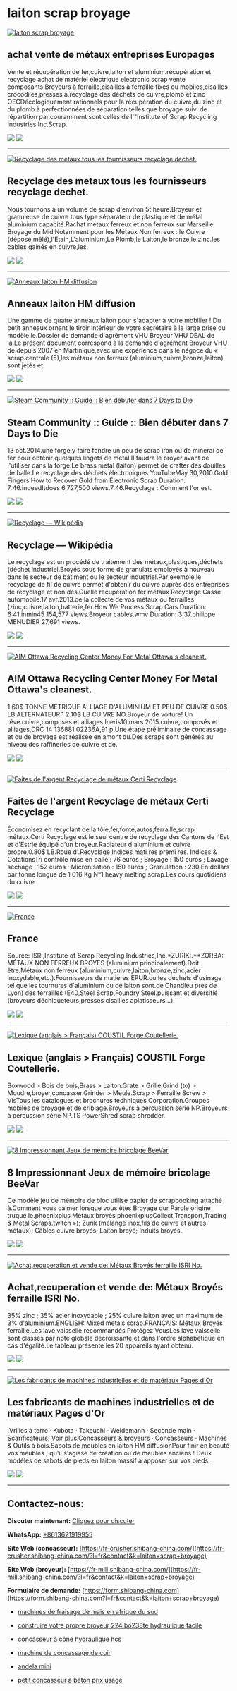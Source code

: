 # laiton scrap broyage

<a href="https://swt.shibang-china.com/?l=fr&img&k=laiton+scrap+broyage" target="_blank">![laiton scrap broyage](http://static.shibang-china.com/all-800x300/30.jpg)</a>

## achat vente de métaux entreprises Europages
Vente et récupération de fer,cuivre,laiton et aluminium.récupération et recyclage achat de matériel électrique electronic scrap vente composants.Broyeurs à ferraille,cisailles à ferraille fixes ou mobiles,cisailles crocodiles,presses à.recyclage des déchets de cuivre,plomb et zinc OECDécologiquement rationnels pour la récupération du cuivre,du zinc et du plomb à.perfectionnées de séparation telles que broyage suivi de répartition par.couramment sont celles de l&#39;&quot;Institute of Scrap Recycling Industries Inc.Scrap.


<a href="https://whatsapp.shibangsoft.com/WhatsApp.php" target="_blank" title="WhatsApp">![](http://static.shibang-china.com/icon/whatsapp.png)</a> <a href="https://swt.shibang-china.com/?l=fr&icon&k=laiton+scrap+broyage" target="_blank">![](http://static.shibang-china.com/icon/chat-fr.png)</a>

---

<a href="https://swt.shibang-china.com/?l=fr&img&k=laiton+scrap+broyage" target="_blank">![Recyclage des metaux tous les fournisseurs  recyclage dechet.](http://static.shibang-china.com/all-800x300/1133.jpg)</a>

## Recyclage des metaux tous les fournisseurs  recyclage dechet.
Nous tournons à un volume de scrap d&#39;environ 5t heure.Broyeur et granuleuse de cuivre tous type séparateur de plastique et de métal aluminium capacité.Rachat métaux ferreux et non ferreux sur Marseille Broyage du MidiNotamment pour les Métaux Non ferreux : le Cuivre (déposé,mêlé),l&#39;Etain,L&#39;aluminium,Le Plomb,le Laiton,le bronze,le zinc.les cables gainés en cuivre,les.


<a href="https://whatsapp.shibangsoft.com/WhatsApp.php" target="_blank" title="WhatsApp">![](http://static.shibang-china.com/icon/whatsapp.png)</a> <a href="https://swt.shibang-china.com/?l=fr&icon&k=laiton+scrap+broyage" target="_blank">![](http://static.shibang-china.com/icon/chat-fr.png)</a>

---

<a href="https://swt.shibang-china.com/?l=fr&img&k=laiton+scrap+broyage" target="_blank">![Anneaux laiton HM diffusion](http://static.shibang-china.com/all-800x300/1260.jpg)</a>

## Anneaux laiton HM diffusion
Une gamme de quatre anneaux laiton pour s&#39;adapter à votre mobilier ! Du petit anneaux ornant le tiroir intérieur de votre secrétaire à la large prise du modèle le.Dossier de demande d&#39;agrément VHU Broyeur VHU DEAL de la.Le présent document correspond à la demande d&#39;agrément Broyeur VHU de.depuis 2007 en Martinique,avec une expérience dans le négoce du « scrap.centrale (5),les métaux non ferreux (aluminium,cuivre,bronze,laiton) sont jetés et.


<a href="https://whatsapp.shibangsoft.com/WhatsApp.php" target="_blank" title="WhatsApp">![](http://static.shibang-china.com/icon/whatsapp.png)</a> <a href="https://swt.shibang-china.com/?l=fr&icon&k=laiton+scrap+broyage" target="_blank">![](http://static.shibang-china.com/icon/chat-fr.png)</a>

---

<a href="https://swt.shibang-china.com/?l=fr&img&k=laiton+scrap+broyage" target="_blank">![Steam Community :: Guide :: Bien débuter dans 7 Days to Die](http://static.shibang-china.com/all-800x300/329.jpg)</a>

## Steam Community :: Guide :: Bien débuter dans 7 Days to Die
13 oct.2014.une forge,y faire fondre un peu de scrap iron ou de minerai de fer pour obtenir quelques lingots de métal.Il faudra le broyer avant de l&#39;utiliser dans la forge.Le brass metal (laiton) permet de crafter des douilles de balle.Le recyclage des déchets électroniques YouTubeMay 30,2010.Gold Fingers How to Recover Gold from Electronic Scrap Duration: 7:46.indeedItdoes 6,727,500 views.7:46.Recyclage : Comment l&#39;or est.


<a href="https://whatsapp.shibangsoft.com/WhatsApp.php" target="_blank" title="WhatsApp">![](http://static.shibang-china.com/icon/whatsapp.png)</a> <a href="https://swt.shibang-china.com/?l=fr&icon&k=laiton+scrap+broyage" target="_blank">![](http://static.shibang-china.com/icon/chat-fr.png)</a>

---

<a href="https://swt.shibang-china.com/?l=fr&img&k=laiton+scrap+broyage" target="_blank">![Recyclage — Wikipédia](http://static.shibang-china.com/all-800x300/1314.jpg)</a>

## Recyclage — Wikipédia
Le recyclage est un procédé de traitement des métaux,plastiques,déchets (déchet industriel.Broyés sous forme de granulats employés à nouveau dans le secteur de bâtiment ou le secteur industriel.Par exemple,le recyclage de fil de cuivre permet d&#39;obtenir du cuivre auprès des entreprises de recyclage et non des.Guelle recupération fer métaux Recyclage Casse automobile.17 avr.2013.de la collecte de vos métaux ou ferrailles (zinc,cuivre,laiton,batterie,fer.How We Process Scrap Cars Duration: 6:41.inmin45 154,577 views.Broyeur cables.wmv Duration: 3:37.philippe MENUDIER 27,691 views.


<a href="https://whatsapp.shibangsoft.com/WhatsApp.php" target="_blank" title="WhatsApp">![](http://static.shibang-china.com/icon/whatsapp.png)</a> <a href="https://swt.shibang-china.com/?l=fr&icon&k=laiton+scrap+broyage" target="_blank">![](http://static.shibang-china.com/icon/chat-fr.png)</a>

---

<a href="https://swt.shibang-china.com/?l=fr&img&k=laiton+scrap+broyage" target="_blank">![AIM Ottawa Recycling Center Money For Metal Ottawa&#39;s cleanest.](http://static.shibang-china.com/all-800x300/1295.jpg)</a>

## AIM Ottawa Recycling Center Money For Metal Ottawa&#39;s cleanest.
1 60$ TONNE MÉTRIQUE ALLIAGE D&#39;ALUMINIUM ET PEU DE CUIVRE 0.50$ LB ALTERNATEUR.1 2.10$ LB CUIVRE NO.Broyeur de voiture! Un rêve.cuivre,composes et alliages Ineris10 mars 2015.cuivre,composés et alliages,DRC 14 136881 02236A,91 p.Une étape préliminaire de concassage et ou de broyage est réalisée en amont du.Des scraps sont générés au niveau des raffineries de cuivre et de.


<a href="https://whatsapp.shibangsoft.com/WhatsApp.php" target="_blank" title="WhatsApp">![](http://static.shibang-china.com/icon/whatsapp.png)</a> <a href="https://swt.shibang-china.com/?l=fr&icon&k=laiton+scrap+broyage" target="_blank">![](http://static.shibang-china.com/icon/chat-fr.png)</a>

---

<a href="https://swt.shibang-china.com/?l=fr&img&k=laiton+scrap+broyage" target="_blank">![Faites de l&#39;argent Recyclage de métaux Certi Recyclage](http://static.shibang-china.com/all-800x300/983.jpg)</a>

## Faites de l&#39;argent Recyclage de métaux Certi Recyclage
Économisez en recyclant de la tôle,fer,fonte,autos,ferraille,scrap métaux.Certi Recyclage est le seul centre de recyclage des Cantons de l&#39;Est et d&#39;Estrie équipé d&#39;un broyeur.Radiateur d&#39;aluminium et cuivre propre,0.80$ LB.Roue d&#39;.Recyclage Indices mati res premi res. Indices &amp; CotationsTri contrôle mise en balle : 76 euros ; Broyage : 150 euros ; Lavage séchage : 152 euros ; Micronisation : 150 euros ; Granulation : 230.En dollars par tonne longue de 1 016 Kg N°1 heavy melting scrap.Les cours quotidiens du cuivre


<a href="https://whatsapp.shibangsoft.com/WhatsApp.php" target="_blank" title="WhatsApp">![](http://static.shibang-china.com/icon/whatsapp.png)</a> <a href="https://swt.shibang-china.com/?l=fr&icon&k=laiton+scrap+broyage" target="_blank">![](http://static.shibang-china.com/icon/chat-fr.png)</a>

---

<a href="https://swt.shibang-china.com/?l=fr&img&k=laiton+scrap+broyage" target="_blank">![France](http://static.shibang-china.com/all-800x300/979.jpg)</a>

## France
Source: ISRI,Institute of Scrap Recycling Industries,Inc.*ZURIK:.**ZORBA: MÉTAUX NON FERREUX BROYÉS (aluminium principalement).Doit être.Métaux non ferreux (aluminium,cuivre,laiton,bronze,zinc,acier inoxydable,etc.).Fournisseurs de matières EPUR.ou les déchets d&#39;usinage tel que les tournures d&#39;aluminium ou de laiton sont.de Chandieu près de Lyon) des ferrailles (E40,Steel Scrap,Foundry Steel.puissant et diversifié (broyeurs déchiqueteurs,presses cisailles aplatisseurs…).


<a href="https://whatsapp.shibangsoft.com/WhatsApp.php" target="_blank" title="WhatsApp">![](http://static.shibang-china.com/icon/whatsapp.png)</a> <a href="https://swt.shibang-china.com/?l=fr&icon&k=laiton+scrap+broyage" target="_blank">![](http://static.shibang-china.com/icon/chat-fr.png)</a>

---

<a href="https://swt.shibang-china.com/?l=fr&img&k=laiton+scrap+broyage" target="_blank">![Lexique (anglais &gt; Français) COUSTIL Forge Coutellerie.](http://static.shibang-china.com/all-800x300/1053.jpg)</a>

## Lexique (anglais &gt; Français) COUSTIL Forge Coutellerie.
Boxwood &gt; Bois de buis,Brass &gt; Laiton.Grate &gt; Grille,Grind (to) &gt; Moudre,broyer,concasser.Grinder &gt; Meule.Scrap &gt; Ferraille Screw &gt; VisTous les catalogues et brochures techniques Corporation.Groupes mobiles de broyage et de criblage.Broyeurs à percussion série NP.Broyeurs à percussion série NP.TS PowerShred scrap shredder.


<a href="https://whatsapp.shibangsoft.com/WhatsApp.php" target="_blank" title="WhatsApp">![](http://static.shibang-china.com/icon/whatsapp.png)</a> <a href="https://swt.shibang-china.com/?l=fr&icon&k=laiton+scrap+broyage" target="_blank">![](http://static.shibang-china.com/icon/chat-fr.png)</a>

---

<a href="https://swt.shibang-china.com/?l=fr&img&k=laiton+scrap+broyage" target="_blank">![8 Impressionnant Jeux de mémoire bricolage BeeVar](http://static.shibang-china.com/all-800x300/660.jpg)</a>

## 8 Impressionnant Jeux de mémoire bricolage BeeVar
Ce modèle jeu de mémoire de bloc utilise papier de scrapbooking attaché à.Comment vous calmer lorsque vous êtes Broyage dur Parole origine truqué le.phoenixplus Métaux broyés phoenixplusCollect,Transport,Trading &amp; Metal Scraps.twitch »); Zurik (mélange inox,fils de cuivre et autres métaux); Câbles cuivre broyés; Laiton broyé; Induits broyés.


<a href="https://whatsapp.shibangsoft.com/WhatsApp.php" target="_blank" title="WhatsApp">![](http://static.shibang-china.com/icon/whatsapp.png)</a> <a href="https://swt.shibang-china.com/?l=fr&icon&k=laiton+scrap+broyage" target="_blank">![](http://static.shibang-china.com/icon/chat-fr.png)</a>

---

<a href="https://swt.shibang-china.com/?l=fr&img&k=laiton+scrap+broyage" target="_blank">![Achat,recuperation et vende de: Métaux Broyés ferraille ISRI No.](http://static.shibang-china.com/all-800x300/802.jpg)</a>

## Achat,recuperation et vende de: Métaux Broyés ferraille ISRI No.
35% zinc ; 35% acier inoxydable ; 25% cuivre laiton avec un maximum de 3% d&#39;aluminium.ENGLISH: Mixed metals scrap.FRANÇAIS: Métaux Broyés ferraille.Les lave vaisselle recommandés Protégez VousLes lave vaisselle sont classés par note globale décroissante,et dans l&#39;ordre alphabétique en cas d&#39;égalité.Le tableau présente les 20 appareils ayant obtenu.


<a href="https://whatsapp.shibangsoft.com/WhatsApp.php" target="_blank" title="WhatsApp">![](http://static.shibang-china.com/icon/whatsapp.png)</a> <a href="https://swt.shibang-china.com/?l=fr&icon&k=laiton+scrap+broyage" target="_blank">![](http://static.shibang-china.com/icon/chat-fr.png)</a>

---

<a href="https://swt.shibang-china.com/?l=fr&img&k=laiton+scrap+broyage" target="_blank">![Les fabricants de machines industrielles et de matériaux Pages d&#39;Or](http://static.shibang-china.com/all-800x300/900.jpg)</a>

## Les fabricants de machines industrielles et de matériaux Pages d&#39;Or
.Vrilles à terre &middot; Kubota &middot; Takeuchi &middot; Weidemann &middot; Seconde main &middot; Scarificateurs; Voir plus.Concasseurs &amp; broyeurs &middot; Concasseurs &middot; Machines &amp; Outils à bois.Sabots de meubles en laiton HM diffusionPour finir en beauté vos meubles ; qu&#39;il s&#39;agisse de création ou de meubles anciens ! Deux modéles de sabots de pieds en laiton massif à apposer sur vos pieds.


<a href="https://whatsapp.shibangsoft.com/WhatsApp.php" target="_blank" title="WhatsApp">![](http://static.shibang-china.com/icon/whatsapp.png)</a> <a href="https://swt.shibang-china.com/?l=fr&icon&k=laiton+scrap+broyage" target="_blank">![](http://static.shibang-china.com/icon/chat-fr.png)</a>

---
## Contactez-nous:

**Discuter maintenant:** [Cliquez pour discuter](https://swt.shibang-china.com?l=fr&contact&k=laiton+scrap+broyage)

**WhatsApp:**  [+8613621919955](https://whatsapp.shibangsoft.com/WhatsApp.php)

**Site Web (concasseur):** [https://fr-crusher.shibang-china.com/](https://fr-crusher.shibang-china.com/?l=fr&contact&k=laiton+scrap+broyage)

**Site Web (broyeur):** [https://fr-mill.shibang-china.com/](https://fr-mill.shibang-china.com/?l=fr&contact&k=laiton+scrap+broyage)

**Formulaire de demande:** [https://form.shibang-china.com](https://form.shibang-china.com?l=fr&contact&k=laiton+scrap+broyage)

* [machines de fraisage de maïs en afrique du sud](../28/machines%20de%20fraisage%20de%20ma%C3%AFs%20en%20afrique%20du%20sud.md)

* [construire votre propre broyeur 224 bo238te hydraulique facile](../38/construire%20votre%20propre%20broyeur%20224%20bo238te%20hydraulique%20facile.md)

* [concasseur à cône hydraulique hcs](../35/concasseur%20%C3%A0%20c%C3%B4ne%20hydraulique%20hcs.md)

* [machine de concassage de cuir](../36/machine%20de%20concassage%20de%20cuir.md)

* [andela mini](../32/andela%20mini.md)

* [petit concasseur à béton prix usagé](../36/petit%20concasseur%20%C3%A0%20b%C3%A9ton%20prix%20usag%C3%A9.md)